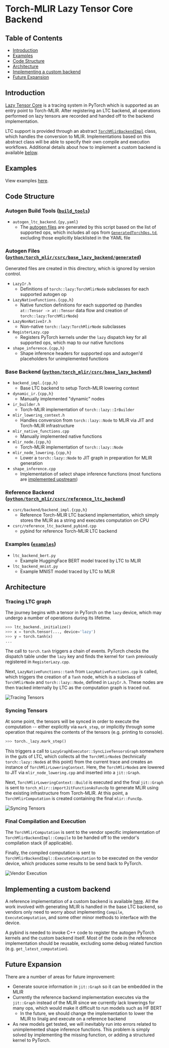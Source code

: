# Torch-MLIR Lazy Tensor Core Backend

## Table of Contents
- [Introduction](#introduction)
- [Examples](#examples)
- [Code Structure](#code-structure)
- [Architecture](#architecture)
- [Implementing a custom backend](#implementing-a-custom-backend)
- [Future Expansion](#future-expansion)

## Introduction
[Lazy Tensor Core](https://github.com/pytorch/pytorch/blob/master/torch/csrc/lazy/tutorial.md) is a tracing system in PyTorch which is supported as an entry point to Torch-MLIR.
After registering an LTC backend, all operations performed on lazy tensors are recorded and handed off to the backend implementation.

LTC support is provided through an abstract [`TorchMlirBackendImpl`](../python/torch_mlir/csrc/base_lazy_backend/backend_impl.h) class, which handles the conversion to MLIR.
Implementations based on this abstract class will be able to specify their own compile and execution workflows.
Additional details about how to implement a custom backend is available [below](#Implementing-a-custom-backend).

## Examples
View examples [here](ltc_examples.md).

## Code Structure

### Autogen Build Tools ([`build_tools`](../build_tools))

- `autogen_ltc_backend.{py,yaml}`
  - The [autogen files](#autogen-files) are generated by this script based on the list of supported ops, which includes all ops from [`GeneratedTorchOps.td`](https://github.com/llvm/torch-mlir/blob/main/include/torch-mlir/Dialect/Torch/IR/GeneratedTorchOps.td),
    excluding those explicitly blacklisted in the YAML file

### Autogen Files ([`python/torch_mlir/csrc/base_lazy_backend/generated`](../python/torch_mlir/csrc/base_lazy_backend/generated))
Generated files are created in this directory, which is ignored by version control.

- `LazyIr.h`
  - Definitions of `torch::lazy:TorchMlirNode` subclasses for each supported autogen op
- `LazyNativeFunctions.{cpp,h}`
  - Native function definitions for each supported op (handles `at::Tensor -> at::Tensor` data flow and creation of `torch::lazy:TorchMlirNode`)
- `LazyNonNativeIr.h`
  - Non-native `torch::lazy:TorchMlirNode` subclasses
- `RegisterLazy.cpp`
  - Registers PyTorch kernels under the `lazy` dispatch key for all supported ops, which map to our native functions
- `shape_inference.{cpp,h}`
  - Shape inference headers for supported ops and autogen'd placeholders for unimplemented functions

### Base Backend ([`python/torch_mlir/csrc/base_lazy_backend`](../python/torch_mlir/csrc/base_lazy_backend))

- `backend_impl.{cpp,h}`
  - Base LTC backend to setup Torch-MLIR lowering context
- `dynamic_ir.{cpp,h}`
  - Manually implemented "dynamic" nodes
- `ir_builder.h`
  - Torch-MLIR implementation of `torch::lazy::IrBuilder`
- `mlir_lowering_context.h`
  - Handles conversion from `torch::lazy::Node` to MLIR via JIT and Torch-MLIR infrastructure
- `mlir_native_functions.cpp`
  - Manually implemented native functions
- `mlir_node.{cpp,h}`
  - Torch-MLIR implementation of `torch::lazy::Node`
- `mlir_node_lowering.{cpp,h}`
  - Lower a `torch::lazy::Node` to JIT graph in preparation for MLIR generation
- `shape_inference.cpp`
  - Implementation of select shape inference functions (most functions are [implemented upstream](https://github.com/pytorch/pytorch/blob/master/torch/csrc/lazy/core/shape_inference.cpp))

### Reference Backend ([`python/torch_mlir/csrc/reference_ltc_backend`](../python/torch_mlir/csrc/reference_ltc_backend))

- `csrc/backend/backend_impl.{cpp,h}`
  - Reference Torch-MLIR LTC backend implementation, which simply stores the MLIR as a string and executes computation on CPU
- `csrc/reference_ltc_backend_pybind.cpp`
  - pybind for reference Torch-MLIR LTC backend

### Examples ([`examples`](../examples))

- `ltc_backend_bert.py`
  - Example HuggingFace BERT model traced by LTC to MLIR
- `ltc_backend_mnist.py`
  - Example MNIST model traced by LTC to MLIR

## Architecture

### Tracing LTC graph

The journey begins with a tensor in PyTorch on the `lazy` device, which may undergo a number of operations during its lifetime.
```python
>>> ltc_backend._initialize()
>>> x = torch.tensor(..., device='lazy')
>>> y = torch.tanh(x)
...
```
The call to `torch.tanh` triggers a chain of events. PyTorch checks the dispatch table under the `lazy` key and finds the kernel for `tanh`
previously registered in `RegisterLazy.cpp`.

Next, `LazyNativeFunctions::tanh` from `LazyNativeFunctions.cpp` is called, which triggers the creation of a `Tanh` node, which is a subclass of `TorchMlirNode` and `torch::lazy::Node`, defined in `LazyIr.h`.
These nodes are then tracked internally by LTC as the computation graph is traced out.

![Tracing Tensors](ltc_images/tracing_tensors.jpg)

### Syncing Tensors

At some point, the tensors will be synced in order to execute the computation -- either explicitly via `mark_step`, or implicitly through some operation that requires the contents of the tensors (e.g. printing to console).

```python
>>> torch._lazy.mark_step()
```

This triggers a call to `LazyGraphExecutor::SyncLiveTensorsGraph` somewhere in the guts of LTC, which collects all the `TorchMlirNode`s (technically `torch::lazy::Node`s at this point) from the current trace and 
creates an instance of `TorchMlirLoweringContext`. Here, the `TorchMlirNode`s are lowered to JIT via `mlir_node_lowering.cpp` and inserted into a `jit::Graph`.

Next, `TorchMlirLoweringContext::Build` is executed and the final `jit::Graph` is sent to `torch_mlir::importJitFunctionAsFuncOp` to generate MLIR using the existing infrastructure from Torch-MLIR.
At this point, a `TorchMlirComputation` is created containing the final `mlir::FuncOp`.

![Syncing Tensors](ltc_images/syncing_tensors.jpg)

### Final Compilation and Execution

The `TorchMlirComputation` is sent to the vendor specific implementation of `TorchMlirBackendImpl::Compile` to be handed off to the vendor's compilation stack (if applicable).

Finally, the compiled computation is sent to `TorchMlirBackendImpl::ExecuteComputation` to be executed on the vendor device, which produces some results to be send back to PyTorch.

![Vendor Execution](ltc_images/vendor_execution.jpg)

## Implementing a custom backend

A reference implementation of a custom backend is available [here](../python/torch_mlir/csrc/reference_ltc_backend/). 
All the work involved with generating MLIR is handled in the base LTC backend, so vendors only need to worry about implementing `Compile`, `ExecuteComputation`, and some other minor methods to interface with the device.

A pybind is needed to invoke C++ code to register the autogen PyTorch kernels and the custom backend itself.
Most of the code in the reference implementation should be reusable, excluding some debug related function (e.g. `get_latest_computation`).

## Future Expansion

There are a number of areas for future improvement:
- Generate source information in `jit::Graph` so it can be embedded in the MLIR
- Currently the reference backend implementation executes via the `jit::Graph` instead of the MLIR since we currently lack lowerings for many ops, which would make it difficult to run models such as HF BERT
  - In the future, we should change the implementation to lower the MLIR to linalg and execute on a reference backend
- As new models get tested, we will inevitably run into errors related to unimplemented shape inference functions.
This problem is simply solved by implementing the missing function, or adding a structured kernel to PyTorch.
